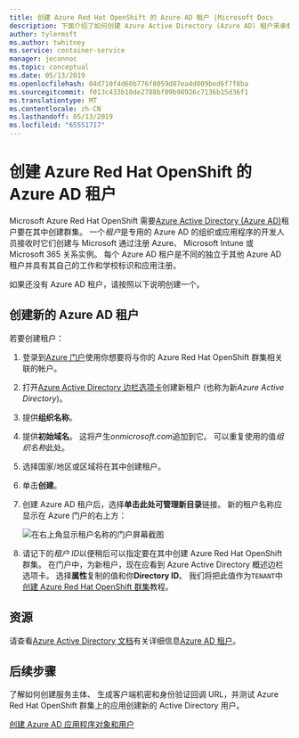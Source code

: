 ```yaml
---
title: 创建 Azure Red Hat OpenShift 的 Azure AD 租户 |Microsoft Docs
description: 下面介绍了如何创建 Azure Active Directory (Azure AD) 租户来承载 Microsoft Azure Red Hat OpenShift 群集。
author: tylermsft
ms.author: twhitney
ms.service: container-service
manager: jeconnoc
ms.topic: conceptual
ms.date: 05/13/2019
ms.openlocfilehash: 04d710f4d60b776f8059d87ea4d009bed6f7f8ba
ms.sourcegitcommit: f013c433b18de2788bf09b98926c7136b15d36f1
ms.translationtype: MT
ms.contentlocale: zh-CN
ms.lasthandoff: 05/13/2019
ms.locfileid: "65551717"
---
```

# <a name="create-an-azure-ad-tenant-for-azure-red-hat-openshift"></a>创建 Azure Red Hat OpenShift 的 Azure AD 租户

Microsoft Azure Red Hat OpenShift 需要[Azure Active Directory (Azure AD)](https://docs.microsoft.com/azure/active-directory/develop/quickstart-create-new-tenant)租户要在其中创建群集。 一个*租户*是专用的 Azure AD 的组织或应用程序的开发人员接收时它们创建与 Microsoft 通过注册 Azure、 Microsoft Intune 或 Microsoft 365 关系实例。 每个 Azure AD 租户是不同的独立于其他 Azure AD 租户并具有其自己的工作和学校标识和应用注册。

如果还没有 Azure AD 租户，请按照以下说明创建一个。

## <a name="create-a-new-azure-ad-tenant"></a>创建新的 Azure AD 租户

若要创建租户：

1. 登录到[Azure 门户](https://portal.azure.com/)使用你想要将与你的 Azure Red Hat OpenShift 群集相关联的帐户。
2. 打开[Azure Active Directory 边栏选项卡](https://portal.azure.com/#create/Microsoft.AzureActiveDirectory)创建新租户 (也称为新*Azure Active Directory*)。
3. 提供**组织名称**。
4. 提供**初始域名**。 这将产生*onmicrosoft.com*追加到它。 可以重复使用的值*组织名称*此处。
5. 选择国家/地区或区域将在其中创建租户。
6. 单击**创建**。
7. 创建 Azure AD 租户后，选择**单击此处可管理新目录**链接。 新的租户名称应显示在 Azure 门户的右上方：  

    ![在右上角显示租户名称的门户屏幕截图][tenantcallout]  

8. 请记下的*租户 ID*以便稍后可以指定要在其中创建 Azure Red Hat OpenShift 群集。 在门户中，为新租户，现在应看到 Azure Active Directory 概述边栏选项卡。 选择**属性**复制的值和你**Directory ID**。 我们将把此值作为`TENANT`中[创建 Azure Red Hat OpenShift 群集](tutorial-create-cluster.md)教程。

[tenantcallout]: ./media/howto-create-tenant/tenant-callout.png

## <a name="resources"></a>资源

请查看[Azure Active Directory 文档](https://docs.microsoft.com/azure/active-directory/)有关详细信息[Azure AD 租户](https://docs.microsoft.com/azure/active-directory/develop/quickstart-create-new-tenant)。

## <a name="next-steps"></a>后续步骤

了解如何创建服务主体、 生成客户端机密和身份验证回调 URL，并测试 Azure Red Hat OpenShift 群集上的应用创建新的 Active Directory 用户。

[创建 Azure AD 应用程序对象和用户](howto-aad-app-configuration.md)